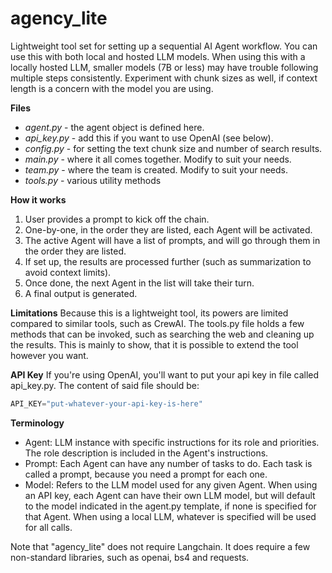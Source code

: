 # agency_lite
Lightweight tool set for setting up a sequential AI Agent workflow. You can use this with both local and hosted LLM models. When using this with a locally hosted LLM, smaller models (7B or less) may have trouble following multiple steps consistently. Experiment with chunk sizes as well, if context length is a concern with the model you are using.

**Files**
* *agent.py* - the agent object is defined here.
* *api_key.py* - add this if you want to use OpenAI (see below).
* *config.py* - for setting the text chunk size and number of search results.
* *main.py* - where it all comes together. Modify to suit your needs.
* *team.py* - where the team is created. Modify to suit your needs.
* *tools.py* - various utility methods

**How it works**
1. User provides a prompt to kick off the chain.
2. One-by-one, in the order they are listed, each Agent will be activated.
3. The active Agent will have a list of prompts, and will go through them in the order they are listed.
4. If set up, the results are processed further (such as summarization to avoid context limits).
5. Once done, the next Agent in the list will take their turn.
6. A final output is generated.


**Limitations**
Because this is a lightweight tool, its powers are limited compared to similar tools, such as CrewAI. The tools.py file holds a few methods that can be invoked, such as searching the web and cleaning up the results. This is mainly to show, that it is possible to extend the tool however you want.

**API Key**
If you're using OpenAI, you'll want to put your api key in file called api_key.py. The content of said file should be:

```python
API_KEY="put-whatever-your-api-key-is-here"
```

**Terminology**
* Agent: LLM instance with specific instructions for its role and priorities. The role description is included in the Agent's instructions.
* Prompt: Each Agent can have any number of tasks to do. Each task is called a prompt, because you need a prompt for each one.
* Model: Refers to the LLM model used for any given Agent. When using an API key, each Agent can have their own LLM model, but will default to the model indicated in the agent.py template, if none is specified for that Agent. When using a local LLM, whatever is specified will be used for all calls.

Note that "agency_lite" does not require Langchain. It does require a few non-standard libraries, such as openai, bs4 and requests. 